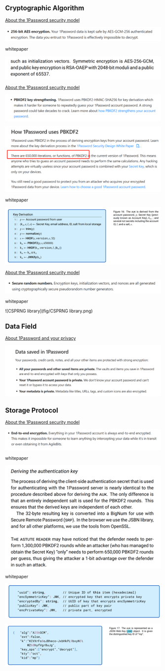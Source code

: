 ## Cryptographic Algorithm

[About the 1Password security model](https://support.1password.com/1password-security/#encryption)

![AES256](fig/AES256.png)

whitepaper

![RSA-OAEP](fig/RSA.png)

[About the 1Password security model](https://support.1password.com/1password-security/#encryption)

![PBKDF2](fig/PBKDF2.png)

![PBKDF2 parameters](fig/PBKDF2-parameters.png)

whitepaper

![key derivation](fig/key-derivation.png)

[About the 1Password security model](https://support.1password.com/1password-security/#encryption)

![CSPRNG](fig/CSPRNG.png)

whitepaper

![CSPRNG library](fig/CSPRNG library.png)

## Data Field

[About 1Password and your privacy](https://support.1password.com/1password-privacy/)

![Data field](fig/Data-field.png)

## Storage Protocol

[About the 1Password security model](https://support.1password.com/1password-security/#encryption)

![e2e](fig/e2e.png)

whitepaper

![authentication key](fig/authentication-key.png)

whitepaper

![key suite](fig/key-suite.png)

![jwk](fig/jwk.png)
